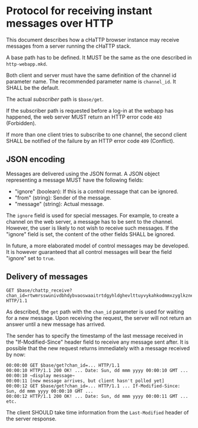 # Protocol for receiving instant messages over HTTP

This document describes how a cHaTTP browser instance may receive messages from
a server running the cHaTTP stack.

A base path has to be defined. It MUST be the same as the one described in `http-webapp.mkd`.

Both client and server must have the same definition of the channel id parameter name.
The recommended parameter name is `channel_id`. It SHALL be the default.

The actual *subscriber* path is `$base/get`.

If the subscriber path is requested before a log-in at the webapp has happened,
the web server MUST return an HTTP error code `403` (Forbidden).

If more than one client tries to subscribe to one channel, the second client SHALL
be notified of the failure by an HTTP error code `409` (Conflict).

## JSON encoding

Messages are delivered using the JSON format. A JSON object representing a message MUST have the following fields:

* "ignore" (boolean): If this is a control message that can be ignored.
* "from" (string): Sender of the message.
* "message" (string): Actual message.

The `ignore` field is used for special messages. For example, to create a channel on the web server, a message has to
be sent to the channel. However, the user is likely to not wish to receive such messages. If the "ignore" field is set,
the content of the other fields SHALL be ignored.

In future, a more elaborated model of control messages may be developed. It is however guaranteed that all control messages
will bear the field "ignore" set to `true`.

## Delivery of messages

    GET $base/chattp_receive?chan_id=rtwmrsswunivdbhdybvaoswaaitrtdgyhldghevlttuyvykahkodmmxzyglkznea HTTP/1.1

As described, the `get` path with the `chan_id` parameter is used for waiting for a new message. Upon receiving the request,
the server will not return an answer until a new message has arrived.

The sender has to specify the timestamp of the last message received in the "If-Modified-Since" header field to receive
any message sent after. It is possible that the new request returns immediately with a message received by now:

    00:00:00 GET $base/get?chan_id=... HTTP/1.1
    00:00:10 HTTP/1.1 200 OK! ... Date: Sun, dd mmm yyyy 00:00:10 GMT ...
    00:00:10 ~display message~
    00:00:11 [new message arrives, but client hasn't polled yet]
    00:00:12 GET $base/get?chan_id=... HTTP/1.1 ... If-Modified-Since: Sun, dd mmm yyyy 00:00:10 GMT ...
    00:00:12 HTTP/1.1 200 OK! ... Date: Sun, dd mmm yyyy 00:00:11 GMT ...
    etc.

The client SHOULD take time information from the `Last-Modified` header of the server response.

